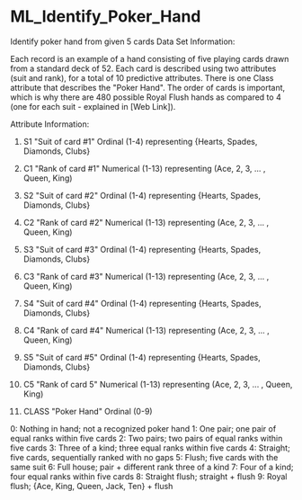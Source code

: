 # ML_Identify_Poker_Hand
Identify poker hand from given 5 cards
Data Set Information:

Each record is an example of a hand consisting of five playing cards drawn from a standard deck of 52. Each card is described using two attributes (suit and rank), for a total of 10 predictive attributes. There is one Class attribute that describes the "Poker Hand". The order of cards is important, which is why there are 480 possible Royal Flush hands as compared to 4 (one for each suit - explained in [Web Link]).


Attribute Information:

1) S1 "Suit of card #1" 
Ordinal (1-4) representing {Hearts, Spades, Diamonds, Clubs} 

2) C1 "Rank of card #1" 
Numerical (1-13) representing (Ace, 2, 3, ... , Queen, King) 

3) S2 "Suit of card #2" 
Ordinal (1-4) representing {Hearts, Spades, Diamonds, Clubs} 

4) C2 "Rank of card #2" 
Numerical (1-13) representing (Ace, 2, 3, ... , Queen, King) 

5) S3 "Suit of card #3" 
Ordinal (1-4) representing {Hearts, Spades, Diamonds, Clubs} 

6) C3 "Rank of card #3" 
Numerical (1-13) representing (Ace, 2, 3, ... , Queen, King) 

7) S4 "Suit of card #4" 
Ordinal (1-4) representing {Hearts, Spades, Diamonds, Clubs} 

8) C4 "Rank of card #4" 
Numerical (1-13) representing (Ace, 2, 3, ... , Queen, King) 

9) S5 "Suit of card #5" 
Ordinal (1-4) representing {Hearts, Spades, Diamonds, Clubs} 

10) C5 "Rank of card 5" 
Numerical (1-13) representing (Ace, 2, 3, ... , Queen, King) 

11) CLASS "Poker Hand" 
Ordinal (0-9) 

0: Nothing in hand; not a recognized poker hand 
1: One pair; one pair of equal ranks within five cards 
2: Two pairs; two pairs of equal ranks within five cards 
3: Three of a kind; three equal ranks within five cards 
4: Straight; five cards, sequentially ranked with no gaps 
5: Flush; five cards with the same suit 
6: Full house; pair + different rank three of a kind 
7: Four of a kind; four equal ranks within five cards 
8: Straight flush; straight + flush 
9: Royal flush; {Ace, King, Queen, Jack, Ten} + flush 
